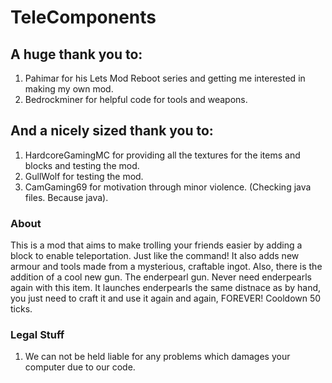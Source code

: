 # TeleComponents

## A huge thank you to:
1. Pahimar for his Lets Mod Reboot series and getting me interested in making my own mod. 
2. Bedrockminer for helpful code for tools and weapons.

## And a nicely sized thank you to:
1. HardcoreGamingMC for providing all the textures for the items and blocks and testing the mod.
2. GullWolf for testing the mod.
3. CamGaming69 for motivation through minor violence. (Checking java files. Because java).

### About

This is a mod that aims to make trolling your friends easier by adding a block to enable teleportation. Just like the command! It also adds new armour and tools made from a mysterious, craftable ingot. Also, there is the addition of a cool new gun. The enderpearl gun. Never need enderpearls again with this item. It launches enderpearls the same distnace as by hand, you just need to craft it and use it again and again, FOREVER! Cooldown 50 ticks.


### Legal Stuff
1. We can not be held liable for any problems which damages your computer due to our code.
